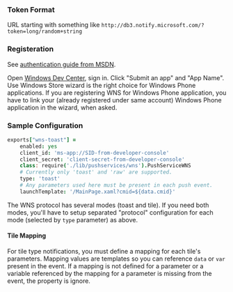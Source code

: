 ### Token Format

URL starting with something like `http://db3.notify.microsoft.com/?token=long/random+string`


### Registeration

See [authentication guide from MSDN](https://msdn.microsoft.com/en-us/library/windows/apps/hh465407.aspx).

Open [Windows Dev Center](https://dev.windows.com), sign in. Click "Submit an app" and "App Name". Use Windows Store wizard is the right choice for Windows Phone applications. If you are registering WNS for
Windows Phone application, you have to link your (already registered under same account) Windows Phone application in the wizard, when asked.

### Sample Configuration

``` coffeescript
exports["wns-toast"] =
    enabled: yes
    client_id: 'ms-app://SID-from-developer-console'
    client_secret: 'client-secret-from-developer-console'
    class: require('./lib/pushservices/wns').PushServiceWNS
    # Currently only 'toast' and 'raw' are supported.
    type: 'toast'
    # Any parameters used here must be present in each push event.
    launchTemplate: '/MainPage.xaml?cmid=${data.cmid}'
```


The WNS protocol has several modes (toast and tile). If you need both modes, you'll have to setup separated "protocol" configuration for each mode (selected by `type` parameter) as above.

#### Tile Mapping

For tile type notifications, you must define a mapping for each tile's parameters. Mapping values are templates so you can reference `data` or `var` present in the event. If a mapping is not defined for a parameter or a variable referenced by the mapping for a parameter is missing from the event, the property is ignore.

